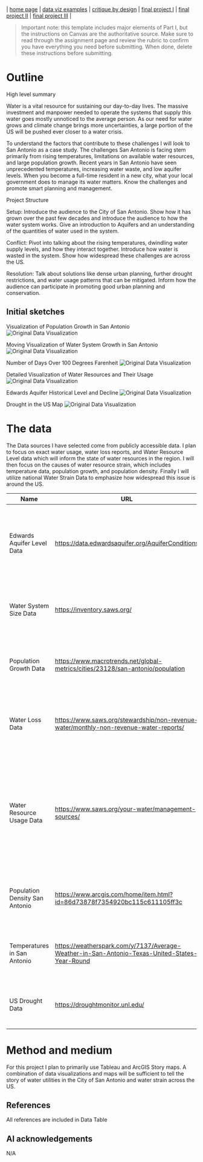 | [home page](https://cmustudent.github.io/tswd-portfolio-templates/) | [data viz examples](dataviz-examples) | [critique by design](critique-by-design) | [final project I](final-project-part-one) | [final project II](final-project-part-two) | [final project III](final-project-part-three) |


> Important note: this template includes major elements of Part I, but the instructions on Canvas are the authoritative source.  Make sure to read through the assignment page and review the rubric to confirm you have everything you need before submitting.  When done, delete these instructions before submitting.

# Outline
High level summary

Water is a vital resource for sustaining our day-to-day lives. The massive investment and manpower needed to operate the systems that supply this water goes mostly unnoticed to the average person. As our need for water grows and climate change brings more uncertainties, a large portion of the US will be pushed ever closer to a water crisis. 

To understand the factors that contribute to these challenges I will look to San Antonio as a case study. The challenges San Antonio is facing stem primarily from rising temperatures, limitations on available water resources, and large population growth. Recent years in San Antonio have seen unprecedented temperatures, increasing water waste, and low aquifer levels. When you become a full-time resident in a new city, what your local government does to manage its water matters. Know the challenges and promote smart planning and management.

Project Structure

Setup: 
Introduce the audience to the City of San Antonio. Show how it has grown over the past few decades and introduce the audience to how the water system works. Give an introduction to Aquifers and an understanding of the quantities of water used in the system.

Conflict: 
Pivot into talking about the rising temperatures, dwindling water supply levels, and how they interact together. Introduce how water is wasted in the system. Show how widespread these challenges are across the US.

Resolution:
Talk about solutions like dense urban planning, further drought restrictions, and water usage patterns that can be mitigated. Inform how the audience can participate in promoting good urban planning and conservation.


## Initial sketches

Visualization of Population Growth in San Antonio
![Original Data Visualization](https://raw.githubusercontent.com/LiamCoffey6/coffey-dataviz-portfolio/main/Population_Image.jpg)

Moving Visualization of Water System Growth in San Antonio
![Original Data Visualization](https://raw.githubusercontent.com/LiamCoffey6/coffey-dataviz-portfolio/main/Pipe_Growth_Image.jpg)

Number of Days Over 100 Degrees Farenheit
![Original Data Visualization](https://raw.githubusercontent.com/LiamCoffey6/coffey-dataviz-portfolio/main/Temperature_Image.jpg)

Detailed Visualization of Water Resources and Their Usage
![Original Data Visualization](https://raw.githubusercontent.com/LiamCoffey6/coffey-dataviz-portfolio/main/Water_Resource_Image.jpg)

Edwards Aquifer Historical Level and Decline
![Original Data Visualization](https://raw.githubusercontent.com/LiamCoffey6/coffey-dataviz-portfolio/main/Aquifer_Level_Image.jpg)

Drought in the US Map
![Original Data Visualization](https://raw.githubusercontent.com/LiamCoffey6/coffey-dataviz-portfolio/main/US_Map_Image.jpg)

# The data
The Data sources I have selected come from publicly accessible data. I plan to focus on exact water usage, water loss reports, and Water Resource Level data which will inform the state of water resources in the region. I will then focus on the causes of water resource strain, which includes temperature data, population growth, and population density. Finally I will utilize national Water Strain Data to emphasize how widespread this issue is around the US.

| Name | URL | Description |
|------|-----|-------------|
|   Edwards Aquifer Level Data   |   https://data.edwardsaquifer.org/AquiferConditions  |       This Data shows the historical level for the Edwards Aquifer (top water supply for San Antonio)      |
|   Water System Size Data   |   https://inventory.saws.org/  |      This data shows the size of the water system's service area       |
|   Population Growth Data   |   https://www.macrotrends.net/global-metrics/cities/23128/san-antonio/population  |      This data shows the population growth of San Antonio over many years       |
|   Water Loss Data   |   https://www.saws.org/stewardship/non-revenue-water/monthly-non-revenue-water-reports/  |      This data shows the moving average for percentage of water loss within the system       |
|   Water Resource Usage Data   |   https://www.saws.org/your-water/management-sources/  |       This data contains info on the many different water sources within the system, including total amount of water and homes served.      |
|   Population Density San Antonio   |   https://www.arcgis.com/home/item.html?id=86d73878f7354920bc115c611105ff3c  |       This is a geographic view of population density within San Antonio      |
|   Temperatures in San Antonio   |   https://weatherspark.com/y/7137/Average-Weather-in-San-Antonio-Texas-United-States-Year-Round  |       This data contains historical temperature data within the city of San Antonio      |
|   US Drought Data   |   https://droughtmonitor.unl.edu/  |       This data contains drought information across the US     |

# Method and medium
For this project I plan to primarily use Tableau and ArcGIS Story maps. A combination of data visualizations and maps will be sufficient to tell the story of water utilities in the City of San Antonio and water strain across the US.

## References
All references are included in Data Table

## AI acknowledgements
N/A
